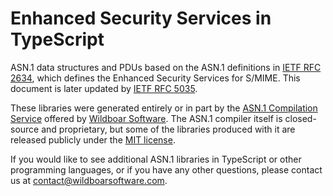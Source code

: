 # Enhanced Security Services in TypeScript

ASN.1 data structures and PDUs based on the ASN.1 definitions in
[IETF RFC 2634](https://datatracker.ietf.org/doc/html/rfc2634), which defines
the Enhanced Security Services for S/MIME. This document is later updated by
[IETF RFC 5035](https://datatracker.ietf.org/doc/html/rfc5035).

These libraries were generated entirely or in part by the
[ASN.1 Compilation Service](https://wildboarsoftware.com/asn1-compilation)
offered by [Wildboar Software](https://wildboarsoftware.com). The ASN.1
compiler itself is closed-source and proprietary, but some of the libraries
produced with it are released publicly under the
[MIT license](https://mit-license.org/).

If you would like to see additional ASN.1 libraries in TypeScript or other
programming languages, or if you have any other questions, please contact us at
[contact@wildboarsoftware.com](mailto:contact@wildboarsoftware.com).
